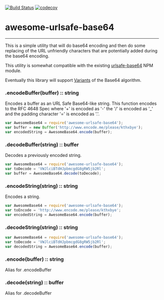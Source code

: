 [![Build Status](https://travis-ci.org/jxbadam/urlsafe-base64.svg?branch=master)](https://travis-ci.org/jxbadam/urlsafe-base64)
[![codecov](https://codecov.io/gh/jxbadam/urlsafe-base64/branch/master/graph/badge.svg)](https://codecov.io/gh/jxbadam/urlsafe-base64)

# awesome-urlsafe-base64
-----
This is a simple utility that will do base64 encoding and then do some replacing of the URL unfriendly characters that are potentially added during the base64 encoding.

This utility is somewhat compatible with the existing [urlsafe-base64](https://www.npmjs.com/package/urlsafe-base64) NPM module.

Eventually this library will support [Variants](https://en.wikipedia.org/wiki/Base64#Variants_summary_table) of the
Base64 algorithm.

### .encodeBuffer(buffer) :: string

Encodes a buffer as an URL Safe Base64-like string. This function encodes to
the RFC 4648 Spec where '+' is encoded as '-' the '/' is encoded as '_' and the
padding character '=' is encoded as '.'.

```javascript
var AwesomeBase64 = require('awesome-urlsafe-base64');
var buffer = new Buffer('http://www.encode.me/please/kthxbye');
var encodedString = AwesomeBase64.encode(buffer);
```

### .decodeBuffer(string) :: buffer

Decodes a previously encoded string.

```javascript
var AwesomeBase64 = require('awesome-urlsafe-base64');
var toDecode = 'VWJlciBTdHJpbmcgdG8gRW5jb2Rl';
var buffer = AwesomeBase64.decode(toDecode);
```

### .encodeString(string) :: string

Encodes a string.

```javascript
var AwesomeBase64 = require('awesome-urlsafe-base64');
var toEncode = 'http://www.encode.me/please/kthxbye';
var encodedString = AwesomeBase64.encode(buffer);
```

### .decodeString(string) :: string
```javascript
var AwesomeBase64 = require('awesome-urlsafe-base64');
var toDecode = 'VWJlciBTdHJpbmcgdG8gRW5jb2Rl';
var decodedString = AwesomeBase64.encode(buffer);
```

### .encode(buffer) :: string
Alias for .encodeBuffer

### .decode(string) :: buffer
Alias for .decodeBuffer
